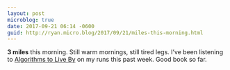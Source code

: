 ```yaml
---
layout: post
microblog: true
date: 2017-09-21 06:14 -0600
guid: http://ryan.micro.blog/2017/09/21/miles-this-morning.html
---
```

**3 miles** this morning. Still warm mornings, still tired legs. I’ve been listening to [Algorithms to Live By](https://www.audible.com/pd?asin=B01D24NLWO&source_code=ASSORAP0511160006) on my runs this past week. Good book so far. 
